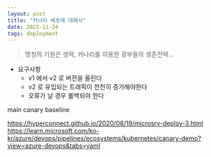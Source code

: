 ```yaml
---
layout: post
title: "카나리 배포에 대해서"
date: 2022-11-24
tags: deployment
---
```


> 명칭의 기원은 생략, 카나리를 이용한 광부들의 생존전략...


* 요구사항
    * v1 에서 v2 로 버전을 올린다
    * v2 로 유입되는 트래픽이 천천히 증가해야한다
    * 오류가 날 경우 롤백되야 한다

main
canary
baseline



https://hyperconnect.github.io/2020/08/19/microsrv-deploy-3.html
https://learn.microsoft.com/ko-kr/azure/devops/pipelines/ecosystems/kubernetes/canary-demo?view=azure-devops&tabs=yaml

